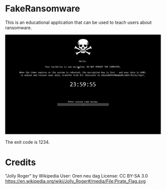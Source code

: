 # FakeRansomware
This is an educational application that can be used to teach users about ransomware.

![alt text](screenshot.png "Screenshot from application")

The exit code is 1234.

# Credits
"Jolly Roger" by Wikipedia User: Oren neu dag
License: CC BY-SA 3.0
https://en.wikipedia.org/wiki/Jolly_Roger#/media/File:Pirate_Flag.svg
